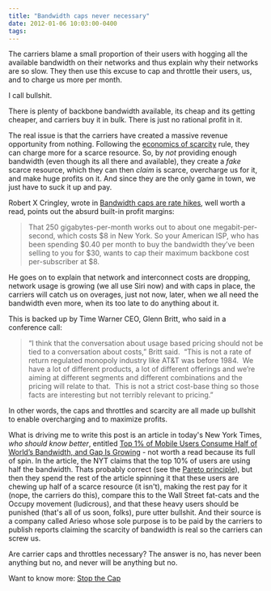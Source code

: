 ```yaml
---
title: "Bandwidth caps never necessary"
date: 2012-01-06 10:03:00-0400
tags: 
---
```


The carriers blame a small proportion of their users with hogging all the available bandwidth on their networks and thus explain why their networks are so slow. They then use this excuse to cap and throttle their users, us, and to charge us more per month.

I call bullshit.

There is plenty of backbone bandwidth available, its cheap and its getting cheaper, and carriers buy it in bulk. There is just no rational profit in it.

The real issue is that the carriers have created a massive revenue opportunity from nothing. Following the [economics of scarcity](http://en.wikipedia.org/wiki/Scarcity) rule, they can charge more for a scarce resource. So, by *not* providing enough bandwidth (even though its all there and available), they create a *fake* scarce resource, which they can then *claim* is scarce, overcharge us for it, and make huge profits on it. And since they are the only game in town, we just have to suck it up and pay.

Robert X Cringley, wrote in [Bandwidth caps are rate hikes](http://www.cringely.com/2011/07/bandwidth-caps-are-rate-hikes/), well worth a read, points out the absurd built-in profit margins:

> That 250 gigabytes-per-month works out to about one megabit-per-second, which costs $8 in New York. So your American ISP, who has been spending $0.40 per month to buy the bandwidth they’ve been selling to you for $30, wants to cap their maximum backbone cost per-subscriber at $8.

He goes on to explain that network and interconnect costs are dropping, network usage is growing (we all use Siri now) and with caps in place, the carriers will catch us on overages, just not now, later, when we all need the bandwidth even more, when its too late to do anything about it.

This is backed up by Time Warner CEO, Glenn Britt, who said in a conference call:

> “I think that the conversation about usage based pricing should not be tied to a conversation about costs,” Britt said.  “This is not a rate of return regulated monopoly industry like AT&T was before 1984.  We have a lot of different products, a lot of different offerings and we’re aiming at different segments and different combinations and the pricing will relate to that.  This is not a strict cost-base thing so those facts are interesting but not terribly relevant to pricing.”

In other words, the caps and throttles and scarcity are all made up bullshit to enable overcharging and to maximize profits.

What is driving me to write this post is an article in today's New York Times, *who should know better*, entitled [Top 1% of Mobile Users Consume Half of World’s Bandwidth, and Gap Is Growing](http://www.nytimes.com/2012/01/06/technology/top-1-of-mobile-users-use-half-of-worlds-wireless-bandwidth.html?_r=2&partner=rss&emc=rss) - not worth a read because its full of spin. In the article, the NYT claims that the top 10% of users are using half the bandwidth. Thats probably correct (see the [Pareto principle](http://en.wikipedia.org/wiki/Pareto_principle)), but then they spend the rest of the article spinning it that these users are chewing up half of a scarce resource (it isn't), making the rest pay for it (nope, the carriers do this), compare this to the Wall Street fat-cats and the Occupy movement (ludicrous), and that these heavy users should be punished (that's all of us soon, folks), pure utter bullshit. And their source is a company called Arieso whose sole purpose is to be paid by the carriers to publish reports claiming the scarcity of bandwidth is real so the carriers can screw us.

Are carrier caps and throttles necessary? The answer is no, has never been anything but no, and never will be anything but no.

Want to know more: [Stop the Cap](http://stopthecap.com)
